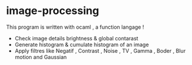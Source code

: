 # image-processing
This program is written with ocaml , a function langage !

- Check image details brightness & global contarast 
- Generate histogram & cumulate histogram of an image
- Apply filtres like Negatif , Contrast , Noise , TV , Gamma , Boder  , Blur motion and  Gaussian


